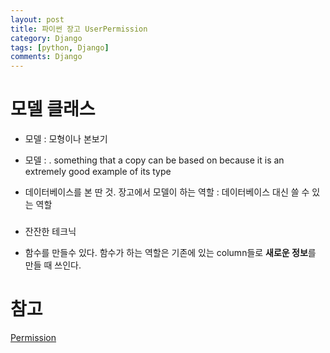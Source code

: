 ```yaml
---
layout: post
title: 파이썬 장고 UserPermission
category: Django
tags: [python, Django]
comments: Django
---
```


# 모델 클래스

- 모델 : 모형이나 본보기

- 모델 : . something that a copy can be based on because it is an extremely good example of its type

- 데이터베이스를 본 딴 것. 장고에서 모델이 하는 역할 : 데이터베이스 대신 쓸 수 있는 역할

###

- 잔잔한 테크닉

- 함수를 만들수 있다. 함수가 하는 역할은 기존에 있는 column들로 **새로운 정보**를 만들 때 쓰인다.

# 참고

[Permission](https://docs.djangoproject.com/en/3.1/topics/auth/default/)